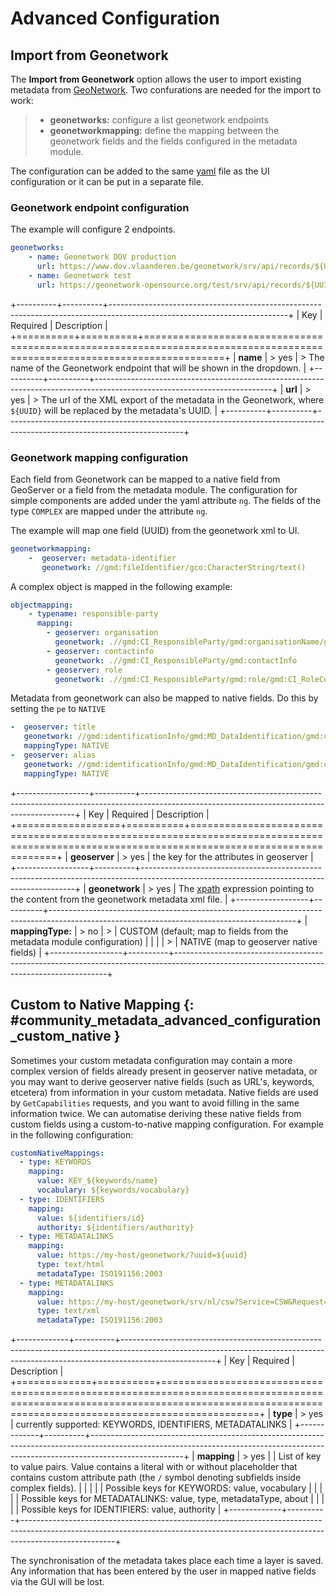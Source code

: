 # Advanced Configuration

## Import from Geonetwork

The **Import from Geonetwork** option allows the user to import existing metadata from [GeoNetwork](https://geonetwork-opensource.org//). Two confurations are needed for the import to work:

> -   **geonetworks:** configure a list geonetwork endpoints
> -   **geonetworkmapping:** define the mapping between the geonetwork fields and the fields configured in the metadata module.

The configuration can be added to the same [yaml](https://yaml.org/) file as the UI configuration or it can be put in a separate file.

### Geonetwork endpoint configuration

The example will configure 2 endpoints.

``` YAML
geonetworks:
    - name: Geonetwork DOV production
      url: https://www.dov.vlaanderen.be/geonetwork/srv/api/records/${UUID}/formatters/xml?attachment=true
    - name: Geonetwork test
      url: https://geonetwork-opensource.org/test/srv/api/records/${UUID}/formatters/xml?attachment=true
```

+----------+----------+--------------------------------------------------------------------------------------------------------------------------+
| Key      | Required | Description                                                                                                              |
+==========+==========+==========================================================================================================================+
| **name** | > yes    | > The name of the Geonetwork endpoint that will be shown in the dropdown.                                                |
+----------+----------+--------------------------------------------------------------------------------------------------------------------------+
| **url**  | > yes    | > The url of the XML export of the metadata in the Geonetwork, where `${UUID}` will be replaced by the metadata's UUID. |
+----------+----------+--------------------------------------------------------------------------------------------------------------------------+

### Geonetwork mapping configuration

Each field from Geonetwork can be mapped to a native field from GeoServer or a field from the metadata module. The configuration for simple components are added under the yaml attribute `ng`. The fields of the type `COMPLEX` are mapped under the attribute `ng`.

The example will map one field (UUID) from the geonetwork xml to UI.

``` YAML
geonetworkmapping:
    -  geoserver: metadata-identifier
       geonetwork: //gmd:fileIdentifier/gco:CharacterString/text()
```

A complex object is mapped in the following example:

``` YAML
objectmapping:
    - typename: responsible-party
      mapping:
        - geoserver: organisation
          geonetwork: .//gmd:CI_ResponsibleParty/gmd:organisationName/gco:CharacterString/text()
        - geoserver: contactinfo
          geonetwork: .//gmd:CI_ResponsibleParty/gmd:contactInfo
        - geoserver: role
          geonetwork: .//gmd:CI_ResponsibleParty/gmd:role/gmd:CI_RoleCode/@codeListValue
```

Metadata from geonetwork can also be mapped to native fields. Do this by setting the `pe` to `NATIVE`

``` YAML
-  geoserver: title
   geonetwork: //gmd:identificationInfo/gmd:MD_DataIdentification/gmd:citation/gmd:CI_Citation/gmd:title/gco:CharacterString/text()
   mappingType: NATIVE
-  geoserver: alias
   geonetwork: //gmd:identificationInfo/gmd:MD_DataIdentification/gmd:citation/gmd:CI_Citation/gmd:alternateTitle/gco:CharacterString/text()
   mappingType: NATIVE
```

+------------------+----------+-------------------------------------------------------------------------------------------------------------------------------------------+
| Key              | Required | Description                                                                                                                               |
+==================+==========+===========================================================================================================================================+
| **geoserver**    | > yes    | the key for the attributes in geoserver                                                                                                   |
+------------------+----------+-------------------------------------------------------------------------------------------------------------------------------------------+
| **geonetwork**   | > yes    | The [xpath](https://developer.mozilla.org/en-US/docs/Web/XPath) expression pointing to the content from the geonetwork metadata xml file. |
+------------------+----------+-------------------------------------------------------------------------------------------------------------------------------------------+
| **mappingType:** | > no     | > | CUSTOM (default; map to fields from the metadata module configuration)                                                                |
|                  |          | > | NATIVE (map to geoserver native fields)                                                                                               |
+------------------+----------+-------------------------------------------------------------------------------------------------------------------------------------------+

## Custom to Native Mapping {: #community_metadata_advanced_configuration_custom_native }

Sometimes your custom metadata configuration may contain a more complex version of fields already present in geoserver native metadata, or you may want to derive geoserver native fields (such as URL's, keywords, etcetera) from information in your custom metadata. Native fields are used by `GetCapabilities` requests, and you want to avoid filling in the same information twice. We can automatise deriving these native fields from custom fields using a custom-to-native mapping configuration. For example in the following configuration:

``` YAML
customNativeMappings:
  - type: KEYWORDS
    mapping:
      value: KEY_${keywords/name}
      vocabulary: ${keywords/vocabulary}
  - type: IDENTIFIERS
    mapping:
      value: ${identifiers/id}
      authority: ${identifiers/authority}
  - type: METADATALINKS
    mapping:
      value: https://my-host/geonetwork/?uuid=${uuid}
      type: text/html
      metadataType: ISO191156:2003
  - type: METADATALINKS
    mapping:
      value: https://my-host/geonetwork/srv/nl/csw?Service=CSW&Request=GetRecordById&Version=2.0.2&outputSchema=http://www.isotc211.org/2005/gmd&elementSetName=full&id=${uuid}
      type: text/xml
      metadataType: ISO191156:2003
```

+-------------+----------+-----------------------------------------------------------------------------------------------------------------------------------------------------------------------------------+
| Key         | Required | Description                                                                                                                                                                       |
+=============+==========+===================================================================================================================================================================================+
| **type**    | > yes    | currently supported: KEYWORDS, IDENTIFIERS, METADATALINKS                                                                                                                         |
+-------------+----------+-----------------------------------------------------------------------------------------------------------------------------------------------------------------------------------+
| **mapping** | > yes    | | List of key to value pairs. Value contains a literal with or without placeholder that contains custom attribute path (the `/` symbol denoting subfields inside complex fields). |
|             |          | | Possible keys for KEYWORDS: value, vocabulary                                                                                                                                   |
|             |          | | Possible keys for METADATALINKS: value, type, metadataType, about                                                                                                               |
|             |          | | Possible keys for IDENTIFIERS: value, authority                                                                                                                                 |
+-------------+----------+-----------------------------------------------------------------------------------------------------------------------------------------------------------------------------------+

The synchronisation of the metadata takes place each time a layer is saved. Any information that has been entered by the user in mapped native fields via the GUI will be lost.
